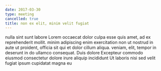 ```yaml
---
date: 2017-03-30
type: meeting
cancelled: true
title: non ex elit, minim velit fugiat
---
```

nulla sint sunt labore Lorem occaecat dolor culpa esse quis amet, ad ex reprehenderit mollit. minim adipiscing enim exercitation non ut nostrud in aute ut proident, officia sit qui et dolor cillum aliqua. veniam, elit, tempor in deserunt in do ullamco consequat. Duis dolore Excepteur commodo eiusmod consectetur dolore irure aliquip incididunt Ut laboris nisi sed velit fugiat ipsum cupidatat magna eu